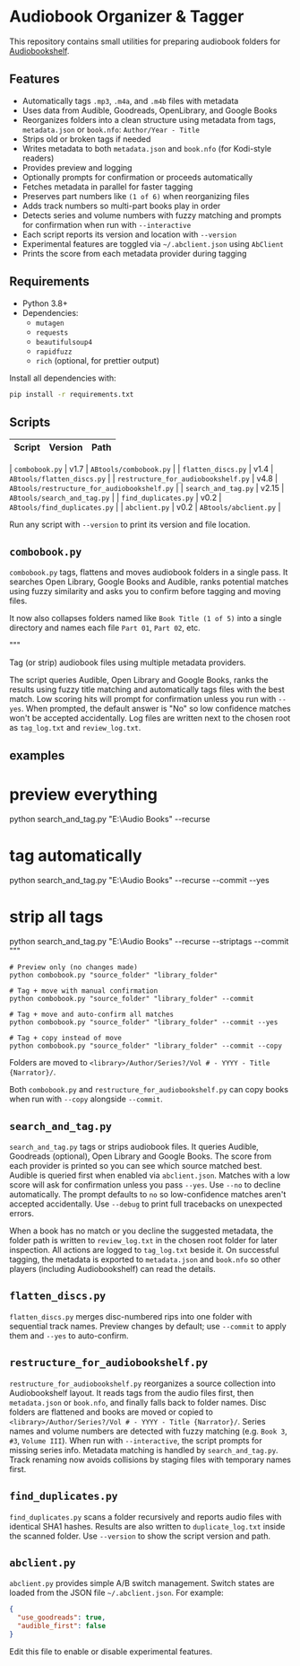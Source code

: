 # Audiobook Organizer & Tagger

This repository contains small utilities for preparing audiobook folders for [Audiobookshelf](https://www.audiobookshelf.org/).


## Features

- Automatically tags `.mp3`, `.m4a`, and `.m4b` files with metadata
- Uses data from Audible, Goodreads, OpenLibrary, and Google Books
- Reorganizes folders into a clean structure using metadata from tags,
  `metadata.json` or `book.nfo`: `Author/Year - Title`
- Strips old or broken tags if needed
- Writes metadata to both `metadata.json` and `book.nfo` (for Kodi-style readers)
- Provides preview and logging
- Optionally prompts for confirmation or proceeds automatically
- Fetches metadata in parallel for faster tagging
- Preserves part numbers like `(1 of 6)` when reorganizing files
- Adds track numbers so multi-part books play in order
- Detects series and volume numbers with fuzzy matching
  and prompts for confirmation when run with `--interactive`
- Each script reports its version and location with `--version`
- Experimental features are toggled via `~/.abclient.json` using `AbClient`
- Prints the score from each metadata provider during tagging

## Requirements

- Python 3.8+
- Dependencies:
  - `mutagen`
  - `requests`
  - `beautifulsoup4`
  - `rapidfuzz`
  - `rich` (optional, for prettier output)

Install all dependencies with:

```bash
pip install -r requirements.txt
```

## Scripts

| Script | Version | Path |
|-------|---------|------|

| `combobook.py` | v1.7 | `ABtools/combobook.py` |
| `flatten_discs.py` | v1.4 | `ABtools/flatten_discs.py` |
| `restructure_for_audiobookshelf.py` | v4.8 | `ABtools/restructure_for_audiobookshelf.py` |
| `search_and_tag.py` | v2.15 | `ABtools/search_and_tag.py` |
| `find_duplicates.py` | v0.2 | `ABtools/find_duplicates.py` |
| `abclient.py` | v0.2 | `ABtools/abclient.py` |

Run any script with `--version` to print its version and file location.

## `combobook.py`
`combobook.py` tags, flattens and moves audiobook folders in a single pass. It searches Open Library, Google Books and Audible, ranks potential matches using fuzzy similarity and asks you to confirm before tagging and moving files.

It now also collapses folders named like `Book Title (1 of 5)` into a single directory and names each file `Part 01`, `Part 02`, etc.

"""

Tag (or strip) audiobook files using multiple metadata providers.

The script queries Audible, Open Library and Google Books, ranks the
results using fuzzy title matching and automatically tags files with the
best match. Low scoring hits will prompt for confirmation unless you
run with ``--yes``. When prompted, the default answer is "No" so low
confidence matches won't be accepted accidentally. Log files are written
next to the chosen root as ``tag_log.txt`` and ``review_log.txt``.


examples
--------
# preview everything
python search_and_tag.py "E:\\Audio Books" --recurse

# tag automatically
python search_and_tag.py "E:\\Audio Books" --recurse --commit --yes

# strip all tags
python search_and_tag.py "E:\\Audio Books" --recurse --striptags --commit
"""
```
# Preview only (no changes made)
python combobook.py "source_folder" "library_folder"

# Tag + move with manual confirmation
python combobook.py "source_folder" "library_folder" --commit

# Tag + move and auto-confirm all matches
python combobook.py "source_folder" "library_folder" --commit --yes

# Tag + copy instead of move
python combobook.py "source_folder" "library_folder" --commit --copy
```

Folders are moved to `<library>/Author/Series?/Vol # - YYYY - Title {Narrator}/`.

Both `combobook.py` and `restructure_for_audiobookshelf.py` can copy books when run with `--copy` alongside `--commit`.

## `search_and_tag.py`
`search_and_tag.py` tags or strips audiobook files. It queries Audible,
Goodreads (optional), Open Library and Google Books. The score from each
provider is printed so you can see which source matched best. Audible is
queried first when enabled via `abclient.json`. Matches with a low score
will ask for confirmation unless you pass `--yes`. Use `--no` to
decline automatically. The prompt defaults to `no` so low-confidence
matches aren't accepted accidentally. Use `--debug` to print full
tracebacks on unexpected errors.

When a book has no match or you decline the suggested metadata, the
folder path is written to `review_log.txt` in the chosen root folder for
later inspection. All actions are logged to `tag_log.txt` beside it. On
successful tagging, the metadata is exported to `metadata.json` and
`book.nfo` so other players (including Audiobookshelf) can read the
details.


## `flatten_discs.py`
`flatten_discs.py` merges disc-numbered rips into one folder with sequential track names. Preview changes by default; use `--commit` to apply them and `--yes` to auto-confirm.

## `restructure_for_audiobookshelf.py`
`restructure_for_audiobookshelf.py` reorganizes a source collection into Audiobookshelf layout. It reads tags from the audio files first, then `metadata.json` or `book.nfo`, and finally falls back to folder names. Disc folders are flattened and books are moved or copied to `<library>/Author/Series?/Vol # - YYYY - Title {Narrator}/`. Series names and volume numbers are detected with fuzzy matching (e.g. `Book 3`, `#3`, `Volume III`). When run with `--interactive`, the script prompts for missing series info. Metadata matching is handled by `search_and_tag.py`. Track renaming now avoids collisions by staging files with temporary names first.

## `find_duplicates.py`
`find_duplicates.py` scans a folder recursively and reports audio files with identical SHA1 hashes. Results are also written to `duplicate_log.txt` inside the scanned folder. Use `--version` to show the script version and path.



## `abclient.py`
`abclient.py` provides simple A/B switch management. Switch states are loaded from the JSON file `~/.abclient.json`. For example:

```json
{
  "use_goodreads": true,
  "audible_first": false
}
```

Edit this file to enable or disable experimental features.
